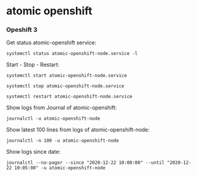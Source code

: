# atomic openshift

### Opeshift 3

Get status atomic-openshift service:
```
systemctl status atomic-openshift-node.service -l
```
Start - Stop - Restart:
```
systemctl start atomic-openshift-node.service

systemctl stop atomic-openshift-node.service

systemctl restart atomic-openshift-node.service
```

Show logs from Journal of atomic-openshift:
```
journalctl -u atomic-openshift-node
```
Show latest 100 lines from logs of atomic-openshift-node:
```
journalctl -n 100 -u atomic-openshift-node
```
Show logs since date:
```
journalctl --no-pager --since "2020-12-22 10:00:00" --until "2020-12-22 10:05:00" -u atomic-openshift-node
```
